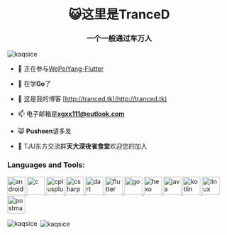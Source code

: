 <h1 align="center">😺这里是TranceD</h1>
<h3 align="center">一个一般通过车万人</h3>

<p align="left"> <img src="https://komarev.com/ghpvc/?username=kaqsice&label=Profile%20views&color=ffadfc&style=flat-square" alt="kaqsice" /> </p>

- 🔭 正在参与[WePeiYang-Flutter](https://github.com/twtstudio/WePeiYang-Flutter)

- 🌱 在学**Go**了

- 📝 这是我的博客 [http://tranced.tk](http://tranced.tk)

- 📫 电子邮箱是**xgxx111@outlook.com**

- 😸 **Pusheen**请多发

- 🍙 TJU东方交流群**天大深夜雀食堂**欢迎您的加入


<h3 align="left">Languages and Tools:</h3>
<p align="left"> <a href="https://developer.android.com" target="_blank"> <img src="https://devicons.github.io/devicon/devicon.git/icons/android/android-original-wordmark.svg" alt="android" width="40" height="40"/> </a> <a href="https://www.cprogramming.com/" target="_blank"> <img src="https://devicons.github.io/devicon/devicon.git/icons/c/c-original.svg" alt="c" width="40" height="40"/> </a> <a href="https://www.w3schools.com/cpp/" target="_blank"> <img src="https://devicons.github.io/devicon/devicon.git/icons/cplusplus/cplusplus-original.svg" alt="cplusplus" width="40" height="40"/> </a> <a href="https://www.w3schools.com/cs/" target="_blank"> <img src="https://devicons.github.io/devicon/devicon.git/icons/csharp/csharp-original.svg" alt="csharp" width="40" height="40"/> </a> <a href="https://dart.dev" target="_blank"> <img src="https://www.vectorlogo.zone/logos/dartlang/dartlang-icon.svg" alt="dart" width="40" height="40"/> </a> <a href="https://flutter.dev" target="_blank"> <img src="https://www.vectorlogo.zone/logos/flutterio/flutterio-icon.svg" alt="flutter" width="40" height="40"/> </a> <a href="https://golang.org" target="_blank"> <img src="https://devicons.github.io/devicon/devicon.git/icons/go/go-original.svg" alt="go" width="40" height="40"/> </a> <a href="hexo.io/" target="_blank"> <img src="https://www.vectorlogo.zone/logos/hexoio/hexoio-icon.svg" alt="hexo" width="40" height="40"/> </a> <a href="https://www.java.com" target="_blank"> <img src="https://devicons.github.io/devicon/devicon.git/icons/java/java-original-wordmark.svg" alt="java" width="40" height="40"/> </a> <a href="https://kotlinlang.org" target="_blank"> <img src="https://www.vectorlogo.zone/logos/kotlinlang/kotlinlang-icon.svg" alt="kotlin" width="40" height="40"/> </a> <a href="https://www.linux.org/" target="_blank"> <img src="https://devicons.github.io/devicon/devicon.git/icons/linux/linux-original.svg" alt="linux" width="40" height="40"/> </a> <a href="https://postman.com" target="_blank"> <img src="https://www.vectorlogo.zone/logos/getpostman/getpostman-icon.svg" alt="postman" width="40" height="40"/> </a> </p>

<p><img align="left" src="https://github-readme-stats.vercel.app/api/top-langs?username=kaqsice&show_icons=true&theme=tokyonight&locale=en&layout=compact" alt="kaqsice" /></p>

<p>&nbsp;<img align="center" src="https://github-readme-stats.vercel.app/api?username=kaqsice&show_icons=true&theme=tokyonight&locale=en" alt="kaqsice" /></p>
